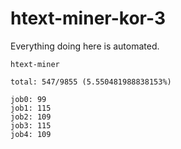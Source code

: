 # htext-miner-kor-3

Everything doing here is automated.

```
htext-miner

total: 547/9855 (5.550481988838153%)

job0: 99
job1: 115
job2: 109
job3: 115
job4: 109
```
